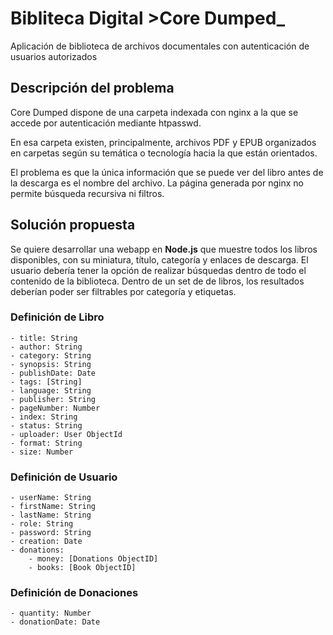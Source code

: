 # Bibliteca Digital >Core Dumped_
Aplicación de biblioteca de archivos documentales con autenticación de usuarios autorizados

## Descripción del problema
Core Dumped dispone de una carpeta indexada con nginx a la que se accede por autenticación mediante htpasswd. 

En esa carpeta existen, principalmente, archivos PDF y EPUB organizados en carpetas según su temática o tecnología hacia la que están orientados.

El problema es que la única información que se puede ver del libro antes de la descarga es el nombre del archivo. La página generada por nginx no permite búsqueda recursiva ni filtros.

## Solución propuesta
Se quiere desarrollar una webapp en __Node.js__ que muestre todos los libros disponibles, con su miniatura, título, categoría y enlaces de descarga. 
El usuario debería tener la opción de realizar búsquedas dentro de todo el contenido de la biblioteca.
Dentro de un set de de libros, los resultados deberían poder ser filtrables por categoría y etiquetas.

### Definición de Libro
    - title: String
    - author: String
    - category: String
    - synopsis: String
    - publishDate: Date
    - tags: [String]
    - language: String
    - publisher: String
    - pageNumber: Number
    - index: String
    - status: String
    - uploader: User ObjectId
    - format: String
    - size: Number

### Definición de Usuario
	- userName: String
	- firstName: String
	- lastName: String
	- role: String
	- password: String
	- creation: Date
	- donations:
		- money: [Donations ObjectID]
		- books: [Book ObjectID]

### Definición de Donaciones
	- quantity: Number
	- donationDate: Date